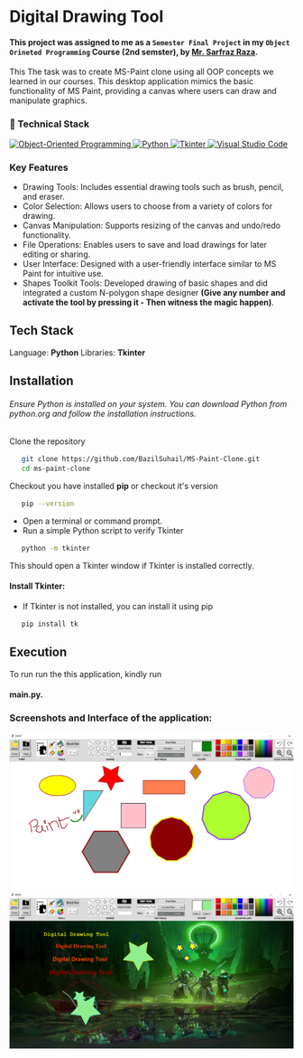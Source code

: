 
# Digital Drawing Tool
#### This project was assigned to me as a `Semester Final Project` in my `Object Orineted Programming` Course (2nd semster), by [Mr. Sarfraz Raza](https://www.linkedin.com/in/sarfraz-raza/).
This The task was to create MS-Paint clone using all OOP concepts we learned in our courses. This desktop application mimics the basic functionality of MS Paint, providing a canvas where users can draw and manipulate graphics.
### 🤖 Technical Stack 
 <a href="#"> 
   <img alt="Object-Oriented Programming" src="https://img.shields.io/badge/OOP-%230084FF.svg?&style=for-the-badge&logo=code&logoColor=white"/>
   <img alt="Python" src="https://img.shields.io/badge/python%20-%2314354C.svg?&style=for-the-badge&logo=python&logoColor=white"/>
   <img alt="Tkinter" src="https://img.shields.io/badge/Tkinter-%23009639.svg?&style=for-the-badge&logo=python&logoColor=white"/>
   <img alt="Visual Studio Code" src="https://img.shields.io/badge/VS%20Code-%23007ACC.svg?&style=for-the-badge&logo=visual-studio-code&logoColor=white"/>
 </a>

### Key Features
- Drawing Tools: Includes essential drawing tools such as brush, pencil, and eraser.
- Color Selection: Allows users to choose from a variety of colors for drawing.
- Canvas Manipulation: Supports resizing of the canvas and undo/redo functionality.
- File Operations: Enables users to save and load drawings for later editing or sharing.
- User Interface: Designed with a user-friendly interface similar to MS Paint for intuitive use.
- Shapes Toolkit Tools: Developed drawing of basic shapes and did integrated a custom N-polygon shape designer **(Give any number and activate the tool by pressing it - Then witness the magic happen)**.

## Tech Stack
Language: **Python**
Libraries: **Tkinter**

## Installation
###### Ensure Python is installed on your system. You can download Python from python.org and follow the installation instructions.

Clone the repository
```bash
   git clone https://github.com/BazilSuhail/MS-Paint-Clone.git
   cd ms-paint-clone
```
Checkout you have installed **pip** or checkout it's version
```bash
   pip --version
```
- Open a terminal or command prompt.
- Run a simple Python script to verify Tkinter

```bash
   python -m tkinter
```
This should open a Tkinter window if Tkinter is installed correctly.

#### Install Tkinter:
- If Tkinter is not installed, you can install it using pip

```bash
   pip install tk
``` 

## Execution
To run run the this application, kindly run <h4>**main.py**.</h4>
### Screenshots and Interface of the application:
![Tools](https://github.com/BazilSuhail/BazilSuhail/blob/main/paint1.png)
![Basic Canvas](https://github.com/BazilSuhail/BazilSuhail/blob/main/paint2.png)
